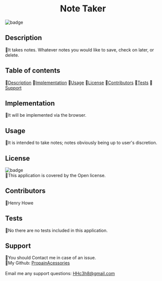 
  <h1 align="center"> Note Taker</h1>

  ![badge](https://img.shields.io/badge/license-Open-brightgreen)<br />

  ## Description
  🐔It takes notes. Whatever notes you would like to save, check on later, or delete.

  ## Table of contents
  🐔[Description](#description)
  🐔[Implementation](#implementation)
  🐔[Usage](#usage)
  🐔[License](#license)
  🐔[Contributors](#contributors)
  🐔[Tests](#tests)
  🐔[Support](#support)

  ## Implementation
  🐔It will be implemented via the browser.

  ## Usage
  🐔It is intended to take notes; notes obviously being up to user's discretion.

  ## License
  ![badge](https://img.shields.io/badge/license-Open-brightgreen)
  <br/>
  🐔This application is covered by the Open license.
  
  ## Contributors
  🐔Henry Howe

  ## Tests
  🐔No there are no tests included in this application.

  ## Support
  🐔You should Contact me in case of an issue.<br/>
  🐔My Github: [PropainAcessories](https://github.com/undefined)<br/>
  <br/>
  Email me any support questions: HHc3h8@gmail.com<br/>
